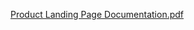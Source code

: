 [Product Landing Page Documentation.pdf](https://github.com/user-attachments/files/15792427/Product.Landing.Page.Documentation.pdf)
